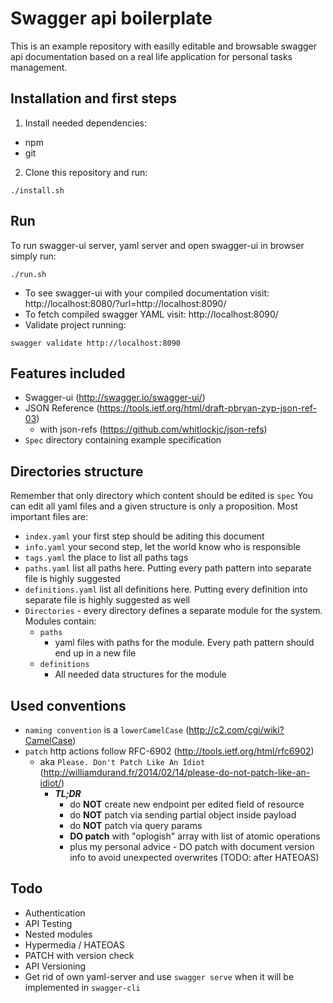 # Swagger api boilerplate
This is an example repository with easilly editable and browsable swagger api
documentation based on a real life application for personal tasks management.


## Installation and first steps
1. Install needed dependencies:
 - npm
 - git
2. Clone this repository and run:
```
./install.sh
```

## Run
To run swagger-ui server, yaml server and open swagger-ui in browser simply run:
```
./run.sh
```

- To see swagger-ui with your compiled documentation visit: http://localhost:8080/?url=http://localhost:8090/
- To fetch compiled swagger YAML visit: http://localhost:8090/
- Validate project running:
```
swagger validate http://localhost:8090
```

## Features included
- Swagger-ui (http://swagger.io/swagger-ui/)
- JSON Reference (https://tools.ietf.org/html/draft-pbryan-zyp-json-ref-03)
  - with json-refs (https://github.com/whitlockjc/json-refs)
- `Spec` directory containing example specification

## Directories structure
Remember that only directory which content should be edited is `spec`
You can edit all yaml files and a given structure is only a proposition.
Most important files are:
- `index.yaml` your first step should be aditing this document
- `info.yaml` your second step, let the world know who is responsible
- `tags.yaml` the place to list all paths tags
- `paths.yaml` list all paths here. Putting every path pattern into separate file is highly suggested
- `definitions.yaml` list all definitions here. Putting every definition into separate file is highly suggested as well
- `Directories` - every directory defines a separate module for the system. Modules contain:
  - `paths`
    - yaml files with paths for the module. Every path pattern should end up in a new file
  - `definitions`
      - All needed data structures for the module

## Used conventions
- `naming convention` is a `lowerCamelCase` (http://c2.com/cgi/wiki?CamelCase)
- `patch` http actions follow RFC-6902 (http://tools.ietf.org/html/rfc6902)
  - aka `Please. Don't Patch Like An Idiot` (http://williamdurand.fr/2014/02/14/please-do-not-patch-like-an-idiot/)
    - ***TL;DR***
        - do **NOT** create new endpoint per edited field of resource
        - do **NOT** patch via sending partial object inside payload
        - do **NOT** patch via query params
        - **DO patch** with "oplogish" array with list of atomic operations
        - plus my personal advice - DO patch with document version info to avoid unexpected overwrites (TODO: after HATEOAS) 

## Todo
- Authentication
- API Testing
- Nested modules
- Hypermedia / HATEOAS
- PATCH with version check
- API Versioning
- Get rid of own yaml-server and use `swagger serve` when it will be implemented in `swagger-cli`